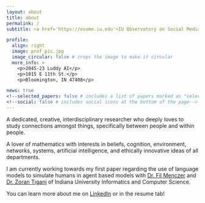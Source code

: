 ```yaml
---
layout: about
title: about
permalink: /
subtitle: <a href='https://osome.iu.edu'>IU Observatory on Social Media</a> Research Assistant

profile:
  align: right
  image: prof_pic.jpg
  image_circular: false # crops the image to make it circular
  more_info: >
    <p>2045-23 Luddy AI</p>
    <p>1015 E 11th St.</p>
    <p>Bloomington, IN 47408</p>

news: true
<!--selected_papers: false # includes a list of papers marked as "selected={true}"-->
<!--social: false # includes social icons at the bottom of the page-->
---
```

A dedicated, creative, interdisciplinary researcher who deeply loves to study connections amongst things, specifically between people and within people. 

A lover of mathematics with interests in beliefs, cognition, environment, networks, systems, artificial intelligence, and ethically innovative ideas of all departments.

I am currently working towards my first paper regarding the use of language models to simulate humans in agent based models with [Dr. Fil Menczer](https://cnets.indiana.edu/fil) and [Dr. Zoran Tiganj](https://luddy.indiana.edu/contact/profile/index.html?Zoran_Tiganj) of Indiana University Informatics and Computer Science.

You can learn more about me on [LinkedIn](https://www.linkedin.com/in/jenevepilcher/) or in the resume tab!
